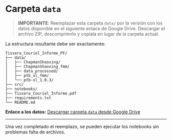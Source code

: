 # Carpeta `data`

> **IMPORTANTE**: Reemplazar esta carpeta `data/` por la versión con los datos disponible en el siguiente enlace de Google Drive. Descargar el archivo ZIP, descomprimrlo y copiala en lugar de la carpeta actual.

La estructura resultante debe ser exactamente:

```
Tissera_Couriel_Informe_PF/
├── data/
│   ├── ChapmanShaoxing/
│   ├── ChapmanShaoxing_fmm/
│   ├── data_processed/
│   ├── ptb_xl_fmm/
│   └── ptb-xl_1.0.3/
├── src/
├── notebooks/
├── Tissera_Couriel_Informe.pdf
├── requirements.txt
└── README.md
```

**Enlace a los datos:** [Descargar carpeta ](https://drive.google.com/file/d/1M9P3Zs3peHC0aTp_g8t_TURNhO6_wg0f/view?usp=sharing)[`data`](https://drive.google.com/file/d/1M9P3Zs3peHC0aTp_g8t_TURNhO6_wg0f/view?usp=sharing)[ desde Google Drive](https://drive.google.com/file/d/1M9P3Zs3peHC0aTp_g8t_TURNhO6_wg0f/view?usp=sharing)

---

Una vez completado el reemplazo, se pueden ejecutar los notebooks sin problemas falta de archivos.

